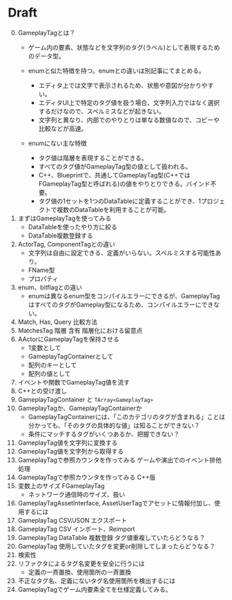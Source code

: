 # Draft

0. GameplayTagとは？
    * ゲーム内の要素、状態などを文字列のタグ(ラベル)として表現するためのデータ型。

    * enumと似た特徴を持つ。enumとの違いは別記事にてまとめる。
        * エディタ上では文字で表示されるため、状態や意図が分かりやすい。
        * エディタUI上で特定のタグ値を扱う場合、文字列入力ではなく選択するだけなので、スペルミスなどが起きない。
        * 文字列と異なり、内部でのやりとりは単なる数値なので、コピーや比較などが高速。
    * enumにない主な特徴
        * タグ値は階層を表現することができる。
        * すべてのタグ値がGameplayTag型の値として扱われる。
        * C++、Blueprintで、共通してGameplayTag型(C++ではFGameplayTag型と呼ばれる)の値をやりとりできる。バインド不要。
        * タグ値の1セットを1つのDataTableに定義することができ、1プロジェクトで複数のDataTableを利用することが可能。
0. まずはGameplayTagを使ってみる
    * DataTableを使ったやり方に絞る
    * DataTable複数登録する
0. ActorTag, ComponentTagとの違い
    * 文字列は自由に設定できる、定義がいらない。スペルミスする可能性あり。
    * FName型
    * プロパティ
0. enum、bitflagとの違い
    * enumは異なるenum型をコンパイルエラーにできるが、GameplayTagはすべてのタグがGameplay型になるため、コンパイルエラーにできない。
0. Match, Has, Query 比較方法
0. MatchesTag 階層 含有 階層化における留意点
0. AActorにGameplayTagを保持させる
    * 1変数として
    * GameplayTagContainerとして
    * 配列のキーとして
    * 配列の値として
0. イベントや関数でGameplayTag値を流す
0. C++との受け渡し
0. GameplayTagContainer と `TArray<GameplayTag>`
0. GameplayTagか、GameplayTagContainerか
    * GameplayTagContainerには、「このカテゴリのタグが含まれる」ことは分かっても、「そのタグの具体的な値」は知ることができない？
    * 条件にマッチするタグがいくつあるか、把握できない？
0. GameplayTag値を文字列に変換する
0. GameplayTag値を文字列から取得する
0. GameplayTagで参照カウンタを作ってみる ゲームや演出でのイベント排他処理
0. GameplayTagで参照カウンタを作ってみる C++版
0. 変数上のサイズ FGameplayTag
    * ネットワーク通信時のサイズ、扱い
0. GameplayTagAssetInterface, AssetUserTagでアセットに情報付加し、使用するには
0. GameplayTag CSV/JSON エクスポート
0. GameplayTag CSV インポート、Reimport
0. GameplayTag DataTable 複数登録 タグ値重複していたらどうなる？
0. GameplayTag 使用していたタグを変更or削除してしまったらどうなる？
0. 検索性
0. リファクタによるタグ名変更を安全に行うには
    * 定義の一斉置換、使用箇所の一斉置換
0. 不正なタグ名、定義にないタグ名使用箇所を検出するには
0. GameplayTagでゲーム内要素全てを仕様定義してみる。

<!-- 0. GameplayTagをプロジェクト設定ファイルで直接使ってみる
0. できないこと
        * ×タグ値同士を「演算」したい
        * C++上で定義する。C++以外で使用できないようにする。
-->